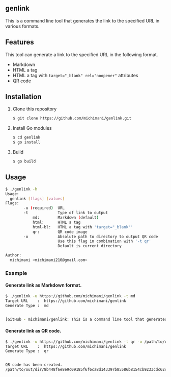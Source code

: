 genlink
---

This is a command line tool that generates the link to the specified URL in various formats.

## Features

This tool can generate a link to the specified URL in the following format.

- Markdown
- HTML a tag
- HTML a tag with `target="_blank" rel="noopener"` attributes
- QR code

## Installation

1. Clone this repository

    ```bash
    $ git clone https://github.com/michimani/genlink.git
    ```

2. Install Go modules

    ```bash
    $ cd genlink
    $ go install
    ```

3. Build

    ```bash
    $ go build
    ```

## Usage

```bash
$ ./genlink -h
Usage:
  genlink [flags] [values]
Flags:
        -u (required)  URL
        -t             Type of link to output
            md:        Markdown (default)
            html:      HTML a tag
            html-bl:   HTML a tag with 'target="_blank"'
            qr:        QR code image
        -o             Absolute path to directory to output QR code
                       Use this flag in combination with '-t qr'
                       Default is current directory

Author:
  michimani <michimani210@gmail.com>
```

### Example

#### Generate link as Markdown format.

```bash
$ ./genlink -u https://github.com/michimani/genlink -t md
Target URL    :  https://github.com/michimani/genlink
Generate Type :  md


[GitHub - michimani/genlink: This is a command line tool that generates links to the specified URL in various formats.](https://github.com/michimani/genlink)
```

#### Generate link as QR code.

```bash
$ ./genlink -u https://github.com/michimani/genlink -t qr -o /path/to/out/dir
Target URL    :  https://github.com/michimani/genlink
Generate Type :  qr


QR code has been created.
/path/to/out/dir/8b448f6e8e9c09185f6f6ca8d143397b85586b8154cb9233cdc62cf2cecd90c6.png
```
